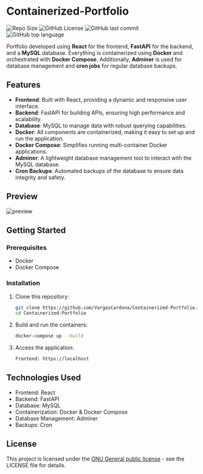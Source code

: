 # Containerized-Portfolio
![Repo Size](https://img.shields.io/github/repo-size/VargasCardona/Containerized-Portfolio)
![GitHub License](https://img.shields.io/github/license/VargasCardona/Containerized-Portfolio)
![GitHub last commit](https://img.shields.io/github/last-commit/VargasCardona/Containerized-Portfolio)
![GitHub top language](https://img.shields.io/github/languages/top/VargasCardona/Containerized-Portfolio)

Portfolio developed using **React** for the frontend, **FastAPI** for the backend, and a **MySQL** database. Everything is containerized using **Docker** and orchestrated with **Docker Compose**. Additionally, **Adminer** is used for database management and **cron jobs** for regular database backups.

## Features

- **Frontend**: Built with React, providing a dynamic and responsive user interface.
- **Backend**: FastAPI for building APIs, ensuring high performance and scalability.
- **Database**: MySQL to manage data with robust querying capabilities.
- **Docker**: All components are containerized, making it easy to set up and run the application.
- **Docker Compose**: Simplifies running multi-container Docker applications.
- **Adminer**: A lightweight database management tool to interact with the MySQL database.
- **Cron Backups**: Automated backups of the database to ensure data integrity and safety.

## Preview
![preview](https://github.com/user-attachments/assets/7df6ed99-e775-40d0-9223-d779343b8ee2)

## Getting Started

### Prerequisites

- Docker
- Docker Compose

### Installation

1. Clone this repository:
   ```bash
   git clone https://github.com/VargasCardona/Containerized-Portfolio.git
   cd Containerized-Portfolio
   ```

2. Build and run the containers:
    ```bash
    docker-compose up --build
    ```

3. Access the application:
    ```bash
    Frontend: https://localhost
    ```

## Technologies Used
- Frontend: React
- Backend: FastAPI
- Database: MySQL
- Containerization: Docker & Docker Compose
- Database Management: Adminer
- Backups: Cron

## License
This project is licensed under the [GNU General public license](https://www.gnu.org/licenses/) - see the LICENSE file for details.
